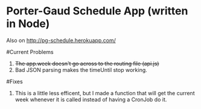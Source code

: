 # Porter-Gaud Schedule App (written in Node)
Also on http://pg-schedule.herokuapp.com/

#Current Problems
1. ~~The app.week doesn't go across to the routing file (api.js)~~
2. Bad JSON parsing makes the timeUntil stop working.

#Fixes
1. This is a little less efficent, but I made a function that will get the current week whenever it is called instead of having a CronJob do it.